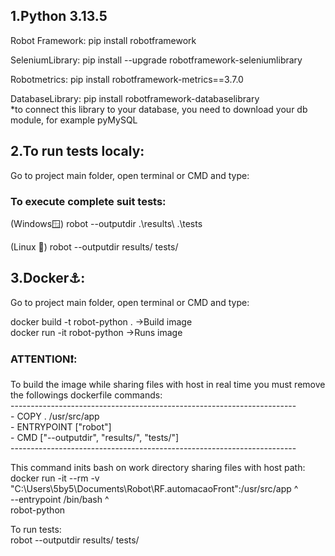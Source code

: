 <h2>1.Python 3.13.5</h2>
<p>Robot Framework: pip install robotframework</p>
<p>SeleniumLibrary: pip install --upgrade robotframework-seleniumlibrary</p>
<p>Robotmetrics: pip install robotframework-metrics==3.7.0</p>
<p>DatabaseLibrary: pip install robotframework-databaselibrary<br>
*to connect this library to your database, you need to download your db module, for example pyMySQL</p>



        
<h2>2.To run tests localy:</h2>
<p>Go to project main folder, open terminal or CMD and type:</p>
<h3>To execute complete suit tests:</h3>
<p>(Windows🪟) robot --outputdir .\results\ .\tests</p>
<p>(Linux 🐧) robot --outputdir results/ tests/</p>

<h2>3.Docker⚓:</h2>
<p>Go to project main folder, open terminal or CMD and type:</p>
<p>docker build -t robot-python .  ->Build image<br>
docker run -it robot-python ->Runs image</p>
<H3>ATTENTION❗:</H3>
<p>To build the image while sharing files with host in real time you must remove the followings dockerfile commands:<br>
-----------------------------------------------------------------------<br>
- COPY . /usr/src/app <br>
- ENTRYPOINT ["robot"] <br>
- CMD ["--outputdir", "results/", "tests/"]<br>
-----------------------------------------------------------------------</p>
<p>This command inits bash on work directory sharing files with host path:<br>
docker run -it --rm -v "C:\Users\5by5\Documents\Robot\RF.automacaoFront":/usr/src/app ^<br>
--entrypoint /bin/bash ^ <br>
robot-python</p>
<p>To run tests:<br>
robot --outputdir results/ tests/</p>

